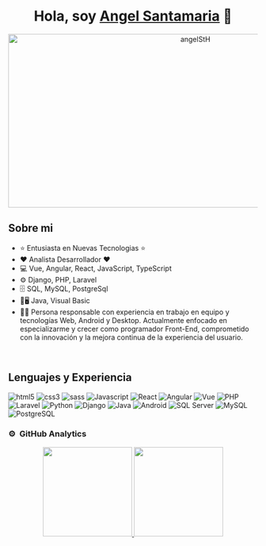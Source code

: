 <div align="center">
<h1 align="center">Hola, soy <a href="https://angelsant04.github.io/angel-dev/">Angel Santamaria</a> 👋</h1>
</div>
<div align="center">
<a href="https://angelsant04.github.io/angel-dev/" target="_blank">
  <img 
    align="center" 
    src="https://firebasestorage.googleapis.com/v0/b/proyecttpi.appspot.com/o/fotos%2FPortada%20Angel%20Santamaria.png?alt=media&token=e2cd4b76-e159-4b33-9161-5689879b33a6" 
    alt="angelStH" 
    style="width: 740px; height: 350px;"
  />
</a>
</div>

## Sobre mi

- ⭐ Entusiasta en Nuevas Tecnologias ⭐ 
- ❤️ Analista Desarrollador ❤️
- 💻 Vue, Angular, React, JavaScript, TypeScript
- ⚙️ Django, PHP, Laravel
- 🗄️ SQL, MySQL, PostgreSql
- 📱🖥️ Java, Visual Basic
- 👨‍💻 Persona responsable con experiencia en trabajo en equipo y tecnologías Web, Android y Desktop. Actualmente enfocado en especializarme y crecer como programador Front-End, comprometido con la innovación y la mejora continua de la experiencia del usuario.
<br>

<h2 align="left">Lenguajes y Experiencia</h2>
<p align="left">
<img src="https://img.shields.io/badge/HTML5-E34F26?style=for-the-badge&logo=html5&logoColor=white" alt="html5" />
<img src="https://img.shields.io/badge/CSS3-1572B6?style=for-the-badge&logo=css3&logoColor=white" alt="css3" />
<img src="https://img.shields.io/badge/Sass-CC6699?style=for-the-badge&logo=sass&logoColor=white" alt="sass" />
<img src="https://img.shields.io/badge/JavaScript-323330?style=for-the-badge&logo=javascript&logoColor=F7DF1Eg" alt="Javascript" />
<img src="https://img.shields.io/badge/react-%2361DAFB.svg?style=for-the-badge&logo=react&logoColor=white" alt="React">
<img src="https://img.shields.io/badge/angular-%23DD0031.svg?style=for-the-badge&logo=angular&logoColor=white" alt="Angular">
<img src="https://img.shields.io/badge/vue-%2342b883.svg?style=for-the-badge&logo=vue.js&logoColor=white" alt="Vue">
<img src="https://img.shields.io/badge/php-%23777BB4.svg?style=for-the-badge&logo=php&logoColor=white" alt="PHP">
<img src="https://img.shields.io/badge/laravel-%23FF2D20.svg?style=for-the-badge&logo=laravel&logoColor=white" alt="Laravel">
<img src="https://img.shields.io/badge/python-%233776AB.svg?style=for-the-badge&logo=python&logoColor=white" alt="Python">
<img src="https://img.shields.io/badge/django-%23092E20.svg?style=for-the-badge&logo=django&logoColor=white" alt="Django">
<img src="https://img.shields.io/badge/java-%23D97600.svg?style=for-the-badge&logo=java&logoColor=white" alt="Java">
<img src="https://img.shields.io/badge/android-%233DDC84.svg?style=for-the-badge&logo=android&logoColor=white" alt="Android">
<img src="https://img.shields.io/badge/sql%20server-%23CC2927.svg?style=for-the-badge&logo=microsoft%20sql%20server&logoColor=white" alt="SQL Server">
<img src="https://img.shields.io/badge/mysql-%234479A1.svg?style=for-the-badge&logo=mysql&logoColor=white" alt="MySQL">
<img src="https://img.shields.io/badge/postgresql-%23336791.svg?style=for-the-badge&logo=postgresql&logoColor=white" alt="PostgreSQL">

<br>

### ⚙️ &nbsp;GitHub Analytics

<p align="center">
<a href="https://github.com/AngelSant04">
  <img height="180em" src="https://github-readme-stats-eight-theta.vercel.app/api?username=AngelSant04&show_icons=true&theme=algolia&include_all_commits=true&count_private=true"/>
  <img height="180em" src="https://github-readme-stats-eight-theta.vercel.app/api/top-langs/?username=AngelSant04&layout=compact&langs_count=8&theme=algolia"/>
</a>
</p>
